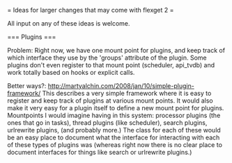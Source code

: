 = Ideas for larger changes that may come with flexget 2 =

All input on any of these ideas is welcome.

=== Plugins ===

Problem: Right now, we have one mount point for plugins, and keep track of which interface they use by the 'groups' attribute of the plugin. Some plugins don't even register to that mount point (scheduler, api_tvdb) and work totally based on hooks or explicit calls.

Better ways?: http://martyalchin.com/2008/jan/10/simple-plugin-framework/ This describes a very simple framework where it is easy to register and keep track of plugins at various mount points. It would also make it very easy for a plugin itself to define a new mount point for plugins. Mountpoints I would imagine having in this system: processor plugins (the ones that go in tasks), thread plugins (like scheduler), search plugins, urlrewrite plugins, (and probably more.) The class for each of these would be an easy place to document what the interface for interacting with each of these types of plugins was (whereas right now there is no clear place to document interfaces for things like search or urlrewrite plugins.)



